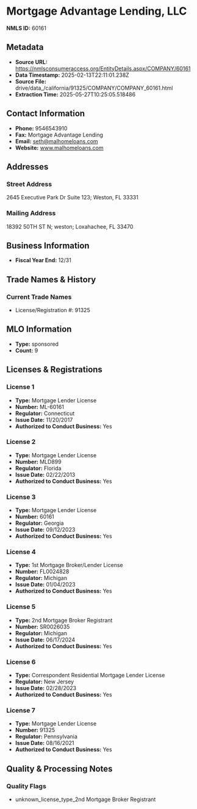# Mortgage Advantage Lending, LLC

**NMLS ID:** 60161

## Metadata
- **Source URL:** https://nmlsconsumeraccess.org/EntityDetails.aspx/COMPANY/60161
- **Data Timestamp:** 2025-02-13T22:11:01.238Z
- **Source File:** drive/data_/california/91325/COMPANY/COMPANY_60161.html
- **Extraction Time:** 2025-05-27T10:25:05.518486

## Contact Information
- **Phone:** 9546543910
- **Fax:** Mortgage Advantage Lending
- **Email:** seth@malhomeloans.com
- **Website:** www.malhomeloans.com

## Addresses
### Street Address
2645 Executive Park Dr Suite 123; Weston, FL 33331

### Mailing Address
18392 50TH ST N; weston; Loxahachee, FL 33470

## Business Information
- **Fiscal Year End:** 12/31

## Trade Names & History
### Current Trade Names
- License/Registration #: 91325

## MLO Information
- **Type:** sponsored
- **Count:** 9

## Licenses & Registrations

### License 1
- **Type:** Mortgage Lender License
- **Number:** ML-60161
- **Regulator:** Connecticut
- **Issue Date:** 11/20/2017
- **Authorized to Conduct Business:** Yes

### License 2
- **Type:** Mortgage Lender License
- **Number:** MLD899
- **Regulator:** Florida
- **Issue Date:** 02/22/2013
- **Authorized to Conduct Business:** Yes

### License 3
- **Type:** Mortgage Lender License
- **Number:** 60161
- **Regulator:** Georgia
- **Issue Date:** 09/12/2023
- **Authorized to Conduct Business:** Yes

### License 4
- **Type:** 1st Mortgage Broker/Lender License
- **Number:** FL0024828
- **Regulator:** Michigan
- **Issue Date:** 01/04/2023
- **Authorized to Conduct Business:** Yes

### License 5
- **Type:** 2nd Mortgage Broker Registrant
- **Number:** SR0026035
- **Regulator:** Michigan
- **Issue Date:** 06/17/2024
- **Authorized to Conduct Business:** Yes

### License 6
- **Type:** Correspondent Residential Mortgage Lender License
- **Regulator:** New Jersey
- **Issue Date:** 02/28/2023
- **Authorized to Conduct Business:** Yes

### License 7
- **Type:** Mortgage Lender License
- **Number:** 91325
- **Regulator:** Pennsylvania
- **Issue Date:** 08/16/2021
- **Authorized to Conduct Business:** Yes

## Quality & Processing Notes
### Quality Flags
- unknown_license_type_2nd Mortgage Broker Registrant
